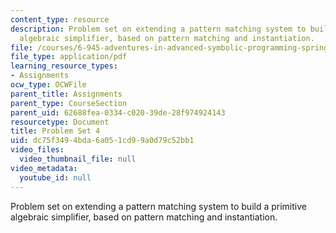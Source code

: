 ```yaml
---
content_type: resource
description: Problem set on extending a pattern matching system to build a primitive
  algebraic simplifier, based on pattern matching and instantiation.
file: /courses/6-945-adventures-in-advanced-symbolic-programming-spring-2009/dc75f3494bda6a051cd99a0d79c52bb1_MIT6_945s09_assn06.pdf
file_type: application/pdf
learning_resource_types:
- Assignments
ocw_type: OCWFile
parent_title: Assignments
parent_type: CourseSection
parent_uid: 62688fea-0334-c020-39de-28f974924143
resourcetype: Document
title: Problem Set 4
uid: dc75f349-4bda-6a05-1cd9-9a0d79c52bb1
video_files:
  video_thumbnail_file: null
video_metadata:
  youtube_id: null
---
```

Problem set on extending a pattern matching system to build a primitive algebraic simplifier, based on pattern matching and instantiation.

